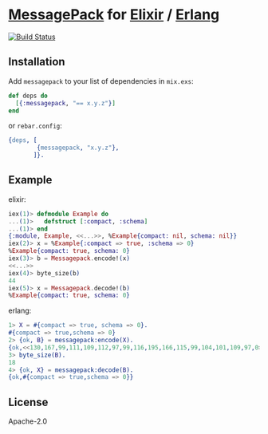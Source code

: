 # [MessagePack][1] for [Elixir][2] / [Erlang][3]

[![Build Status](https://travis-ci.org/tomaon/messagepack.svg?branch=master)](https://travis-ci.org/tomaon/messagepack)

## Installation

Add `messagepack` to your list of dependencies in `mix.exs`:

```elixir
def deps do
  [{:messagepack, "== x.y.z"}]
end
```

or `rebar.config`:
```erlang
{deps, [
        {messagepack, "x.y.z"},
       ]}.
```
## Example

elixir:
```elixir
iex(1)> defmodule Example do
...(1)>   defstruct [:compact, :schema]
...(1)> end
{:module, Example, <<...>>, %Example{compact: nil, schema: nil}}
iex(2)> x = %Example{:compact => true, :schema => 0}
%Example{compact: true, schema: 0}
iex(3)> b = Messagepack.encode!(x)
<<...>>
iex(4)> byte_size(b)
44
iex(5)> x = Messagepack.decode!(b)
%Example{compact: true, schema: 0}
```

erlang:
```erlang
1> X = #{compact => true, schema => 0}.
#{compact => true,schema => 0}
2> {ok, B} = messagepack:encode(X).
{ok,<<130,167,99,111,109,112,97,99,116,195,166,115,99,104,101,109,97,0>>}
3> byte_size(B).
18
4> {ok, X} = messagepack:decode(B).
{ok,#{compact => true,schema => 0}}
```

## License

Apache-2.0

[1]: http://msgpack.org/
[2]: http://elixir-lang.org/
[3]: https://www.erlang.org/

